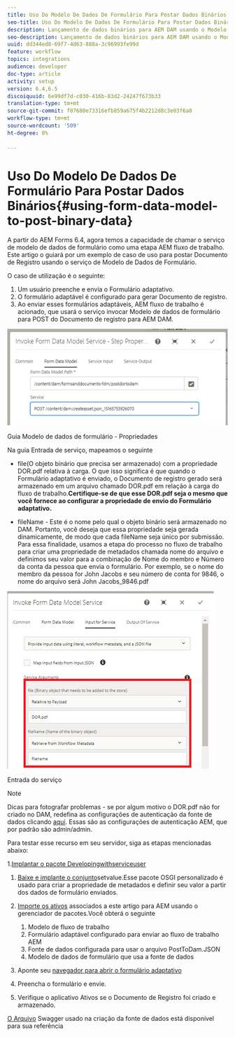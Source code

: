 ```yaml
---
title: Uso Do Modelo De Dados De Formulário Para Postar Dados Binários
seo-title: Uso Do Modelo De Dados De Formulário Para Postar Dados Binários
description: Lançamento de dados binários para AEM DAM usando o Modelo de dados de formulário
seo-description: Lançamento de dados binários para AEM DAM usando o Modelo de dados de formulário
uuid: dd344ed8-69f7-4d63-888a-3c96993fe99d
feature: workflow
topics: integrations
audience: developer
doc-type: article
activity: setup
version: 6.4,6.5
discoiquuid: 6e99df7d-c030-416b-83d2-24247f673b33
translation-type: tm+mt
source-git-commit: f07680e73316efb859a675f4b2212d8c3e03f6a0
workflow-type: tm+mt
source-wordcount: '509'
ht-degree: 0%

---
```



# Uso Do Modelo De Dados De Formulário Para Postar Dados Binários{#using-form-data-model-to-post-binary-data}

A partir do AEM Forms 6.4, agora temos a capacidade de chamar o serviço de modelo de dados de formulário como uma etapa AEM fluxo de trabalho. Este artigo o guiará por um exemplo de caso de uso para postar Documento de Registro usando o serviço de Modelo de Dados de Formulário.

O caso de utilização é o seguinte:

1. Um usuário preenche e envia o Formulário adaptativo.
1. O formulário adaptável é configurado para gerar Documento de registro.
1. Ao enviar esses formulários adaptáveis, AEM fluxo de trabalho é acionado, que usará o serviço invocar Modelo de dados de formulário para POST do Documento de registro para AEM DAM.

![posttodam](assets/posttodamshot1.png)

Guia Modelo de dados de formulário - Propriedades

Na guia Entrada de serviço, mapeamos o seguinte

* file(O objeto binário que precisa ser armazenado) com a propriedade DOR.pdf relativa à carga. O que isso significa é que quando o Formulário adaptativo é enviado, o Documento de registro gerado será armazenado em um arquivo chamado DOR.pdf em relação à carga do fluxo de trabalho.**Certifique-se de que esse DOR.pdf seja o mesmo que você fornece ao configurar a propriedade de envio do Formulário adaptativo.**

* fileName - Este é o nome pelo qual o objeto binário será armazenado no DAM. Portanto, você deseja que essa propriedade seja gerada dinamicamente, de modo que cada fileName seja único por submissão. Para essa finalidade, usamos a etapa do processo no fluxo de trabalho para criar uma propriedade de metadados chamada nome do arquivo e definimos seu valor para a combinação de Nome do membro e Número da conta da pessoa que envia o formulário. Por exemplo, se o nome do membro da pessoa for John Jacobs e seu número de conta for 9846, o nome do arquivo será John Jacobs_9846.pdf

![fdmserviceinput](assets/fdminputservice.png)

Entrada do serviço

>[!NOTE]
>
>Dicas para fotografar problemas - se por algum motivo o DOR.pdf não for criado no DAM, redefina as configurações de autenticação da fonte de dados clicando [aqui](http://localhost:4502/mnt/overlay/fd/fdm/gui/components/admin/fdmcloudservice/properties.html?item=%2Fconf%2Fglobal%2Fsettings%2Fcloudconfigs%2Ffdm%2Fpostdortodam). Essas são as configurações de autenticação AEM, que por padrão são admin/admin.

Para testar esse recurso em seu servidor, siga as etapas mencionadas abaixo:

1.[Implantar o pacote Developingwithserviceuser](/help/forms/assets/common-osgi-bundles/DevelopingWithServiceUser.jar)

1. [Baixe e implante o conjunto](/help/forms/assets/common-osgi-bundles/SetValueApp.core-1.0-SNAPSHOT.jar)setvalue.Esse pacote OSGI personalizado é usado para criar a propriedade de metadados e definir seu valor a partir dos dados de formulário enviados.

1. [Importe os ativos](assets/postdortodam.zip) associados a este artigo para AEM usando o gerenciador de pacotes.Você obterá o seguinte

   1. Modelo de fluxo de trabalho
   1. Formulário adaptável configurado para enviar ao fluxo de trabalho AEM
   1. Fonte de dados configurada para usar o arquivo PostToDam.JSON
   1. Modelo de dados de formulário que usa a fonte de dados

1. Aponte seu [navegador para abrir o formulário adaptativo](http://localhost:4502/content/dam/formsanddocuments/helpx/timeoffrequestform/jcr:content?wcmmode=disabled)
1. Preencha o formulário e envie.
1. Verifique o aplicativo Ativos se o Documento de Registro foi criado e armazenado.


[O Arquivo](http://localhost:4502/conf/global/settings/cloudconfigs/fdm/postdortodam/jcr:content/swaggerFile) Swagger usado na criação da fonte de dados está disponível para sua referência
